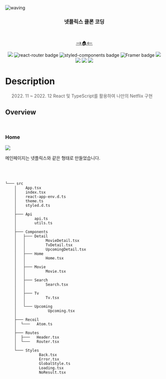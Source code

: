 ![waving](https://capsule-render.vercel.app/api?type=waving&color=timeAuto&text=SEUNGFLIX&fontAlignY=50&fontSize=80&height=200&stroke=000000&strokeWidth=2)

<div align='center'>

### 넷플릭스 클론 코딩

<br/>

[-->🏠<--](https://parkingbox.github.io/SEUNGFLIX/)

  <img src='https://img.shields.io/badge/React-v18.2.0-blue?logo=React'/>
  <img src="https://img.shields.io/badge/ReactRouter-v6.4.2-CA4245??style=flat-square&logo=React Router&logoColor=#CA4245" alt="react-router badge" />
  <img src="https://img.shields.io/badge/StyledComponents-5.3.6-DB7093??style=flat-square&logo=styled-components&logoColor=#DB7093" alt="styled-components badge" />
  <img src="https://img.shields.io/badge/Framer-7.3.1-DB7093??style=flat-square&logo=Framer&logoColor=#0055FF" alt="Framer badge" />
  <img src="https://img.shields.io/badge/-React--hook--form--7.38.0-purple" />
  <img src="https://img.shields.io/badge/-React--player--2.11.0-purple" />
  <img src="https://img.shields.io/badge/-react--query--1.2.9-purple" />
  <img src="https://img.shields.io/badge/-Recoil--0.7.6-purple"/>
</div>

# Description

> 2022. 11 ~ 2022. 12
>       React 및 TypeScript를 활용하여 나만의 Netflix 구현

## Overview

<br/>

### Home

<img src='https://user-images.githubusercontent.com/85726838/156602223-c39437b2-e3aa-4114-8503-17580bc39511.gif'/>

메인페이지는 넷플릭스와 같은 형태로 만들었습니다.
<br/>
<br/>
<br/>
<br/>

<!-- ### Movies

The Movie Database (TMDB)의 API를 fetching 하여 메인에는 Trending 영화의
제목과 영화설명 그리고 하단 영화의 나열은 Framer-motion을 사용하여 Animation을 주었습니다.
<br />
<br />
 <br />
<br />

### Movies Detail

<img src='' />
  하단의 영화를 클릭하면 클릭된 영화의 id값을 React-router-dom의 Nested router를 사용하여
  Modal창에 값을 넘겨주고 해당 id값을 바탕으로 값을 받아와 나타나도록 하였습니다.
  <br />
  <br />
  <br />
  <br />

### Tv

<img src='' />
  Tv의 구조는 Movies와 동일합니다.
  <br />
  <br />
  <br />
  <br />

### Tv Detail
<img src='' />
  Tv의 구조는 Movies와 동일합니다.
  <br />
  <br />
  <br />
  <br /> -->

</div>

```
└─── src
    │    App.tsx
    │    index.tsx
    │    react-app-env.d.ts
    │    theme.ts
    │    styled.d.ts
    │
    ├─── Api
    │        api.ts
    │        utils.ts
    │
    ├─── Components
    │   ├─── Detail
    │   │         MovieDetail.tsx
    │   │         TvDetail.tsx
    │   │         UpcomingDetail.tsx
    │   ├─── Home
    │   │         Home.tsx
    │   │
    │   ├─── Movie
    │   │         Movie.tsx
    │   │
    │   ├─── Search
    │   │         Search.tsx
    │   │
    │   ├─── Tv
    │   │         Tv.tsx
    │   │
    │   └─── Upcoming
    │              Upcoming.tsx
    │
    ├─── Recoil
    │  └───   Atom.ts
    │
    ├─── Routes
    │  ├───   Header.tsx
    │  └───   Router.tsx
    │
    └─── Styles
               Back.tsx
               Error.tsx
               GlobalStyle.ts
               Loading.tsx
               NoResult.tsx
```
